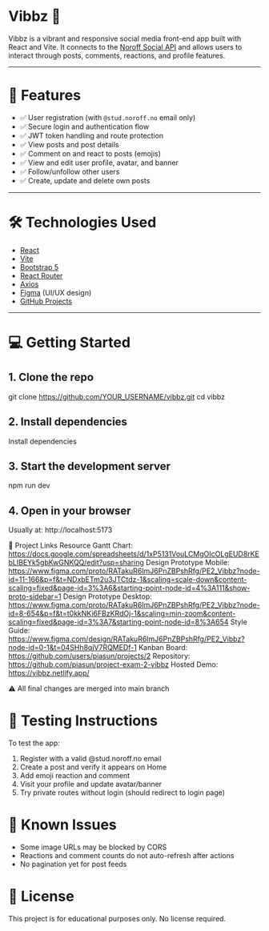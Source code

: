 # Vibbz 🎉

Vibbz is a vibrant and responsive social media front-end app built with React and Vite. It connects to the [Noroff Social API](https://nf-api.onrender.com/api/v1/social/) and allows users to interact through posts, comments, reactions, and profile features.

---

# 🚀 Features

- ✅ User registration (with `@stud.noroff.no` email only)
- ✅ Secure login and authentication flow
- ✅ JWT token handling and route protection
- ✅ View posts and post details
- ✅ Comment on and react to posts (emojis)
- ✅ View and edit user profile, avatar, and banner
- ✅ Follow/unfollow other users
- ✅ Create, update and delete own posts

---

# 🛠️ Technologies Used

- [React](https://reactjs.org/)
- [Vite](https://vitejs.dev/)
- [Bootstrap 5](https://getbootstrap.com/)
- [React Router](https://reactrouter.com/)
- [Axios](https://axios-http.com/)
- [Figma](https://www.figma.com/) (UI/UX design)
- [GitHub Projects](https://github.com/features/project-management)

---

# 💻 Getting Started

## 1. Clone the repo

git clone https://github.com/YOUR_USERNAME/vibbz.git
cd vibbz

## 2. Install dependencies

Install dependencies

## 3. Start the development server

npm run dev

## 4. Open in your browser

Usually at: http://localhost:5173

🧭 Project Links
Resource
Gantt Chart: https://docs.google.com/spreadsheets/d/1xP5131VouLCMgOIcOLgEUD8rKEbLIBEYk5gbKwGNKQQ/edit?usp=sharing
Design Prototype Mobile: https://www.figma.com/proto/RATakuR6ImJ6PnZBPshRfg/PE2_Vibbz?node-id=11-166&p=f&t=NDxbETm2u3JTCtdz-1&scaling=scale-down&content-scaling=fixed&page-id=3%3A6&starting-point-node-id=4%3A111&show-proto-sidebar=1
Design Prototype Desktop: https://www.figma.com/proto/RATakuR6ImJ6PnZBPshRfg/PE2_Vibbz?node-id=8-654&p=f&t=t0kkNKi6FBzKRdOj-1&scaling=min-zoom&content-scaling=fixed&page-id=3%3A7&starting-point-node-id=8%3A654
Style Guide: https://www.figma.com/design/RATakuR6ImJ6PnZBPshRfg/PE2_Vibbz?node-id=0-1&t=04SHh8qjV7RQMEDf-1
Kanban Board: https://github.com/users/piasun/projects/2
Repository: https://github.com/piasun/project-exam-2-vibbz
Hosted Demo: https://vibbz.netlify.app/

⚠️ All final changes are merged into main branch

# 🧪 Testing Instructions

To test the app:

1. Register with a valid @stud.noroff.no email
2. Create a post and verify it appears on Home
3. Add emoji reaction and comment
4. Visit your profile and update avatar/banner
5. Try private routes without login (should redirect to login page)

# 🐛 Known Issues

- Some image URLs may be blocked by CORS
- Reactions and comment counts do not auto-refresh after actions
- No pagination yet for post feeds

# 📄 License

This project is for educational purposes only. No license required.

